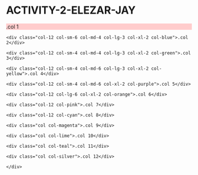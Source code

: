 # ACTIVITY-2-ELEZAR-JAY
<!DOCTYPE html>
<html lang="en">
<head>
  <meta charset="UTF-8">
  <meta name="viewport" content="width=device-width, initial-scale=1.0">
  <title>Bootstrap 12 Column Grid Example</title>
  <link href="https://stackpath.bootstrapcdn.com/bootstrap/4.5.2/css/bootstrap.min.css" rel="stylesheet">
  <style>
    .custom-grid {
      background-color: #f8f9fa;
      border: 1px solid #dee2e6;
      padding: 20px;
    }
    .custom-row {
      margin-bottom: 20px;
    }
    .custom-col {
      padding: 10px;
    }
    .col-red {
      background-color: #ffcccc;
    }
    .col-blue {
      background-color: #cceeff;
    }
    .col-green {
      background-color: #ccffcc;
    }
    .col-yellow {
      background-color: #ffff99;
    }
    .col-purple {
      background-color: #d9d2e9;
    }
    .col-orange {
      background-color: #ffcc99;
    }
    .col-pink {
      background-color: #ffc0cb;
    }
    .col-cyan {
      background-color: #e0ffff;
    }
    .col-magenta {
      background-color: #ff00ff;
    }
    .col-lime {
      background-color: #bfff00;
    }
    .col-teal {
      background-color: #008080;
    }
    .col-silver {
      background-color: #c0c0c0;
    }
  </style>
</head>
<body>

<div class="container">
  <div class="row custom-row">
    <div class="col-12 col-sm-6 col-md-4 col-lg-3 col-red">.col 1</div>
    
    <div class="col-12 col-sm-6 col-md-4 col-lg-3 col-xl-2 col-blue">.col 2</div>
    
    <div class="col-12 col-sm-4 col-md-4 col-lg-3 col-xl-2 col-green">.col 3</div>
    
    <div class="col-12 col-sm-4 col-md-6 col-lg-3 col-xl-2 col-yellow">.col 4</div>
    
    <div class="col-12 col-sm-4 col-md-6 col-xl-2 col-purple">.col 5</div>
    
    <div class="col-12 col-lg-6 col-xl-2 col-orange">.col 6</div>
    
    <div class="col-12 col-pink">.col 7</div>
    
    <div class="col-12 col-cyan">.col 8</div>
    
    <div class="col col-magenta">.col 9</div>
    
    <div class="col col-lime">.col 10</div>
    
    <div class="col col-teal">.col 11</div>

    <div class="col col-silver">.col 12</div>
    
    </div>
  </div>
</div>

</body>
</html>
